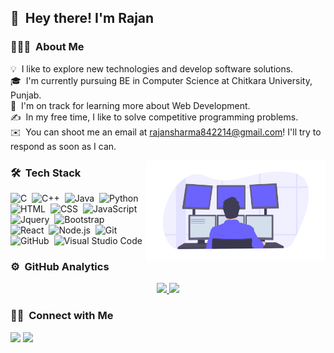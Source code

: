## 👋 &nbsp;Hey there! I'm Rajan
### 👨🏻‍💻 &nbsp;About Me
💡 &nbsp;I like to explore new technologies and develop software solutions.\
🎓 &nbsp;I'm currently pursuing BE in Computer Science at Chitkara University, Punjab.\
🌱 &nbsp;I'm on track for learning more about Web Development.\
✍️ &nbsp;In my free time, I like to solve competitive programming problems.\
✉️ &nbsp;You can shoot me an email at rajansharma842214@gmail.com! I'll try to respond as soon as I can.

<img height="160em" align="right" src="https://github.com/Rajan-226/Rajan-226/blob/main/Programmer.png">

### 🛠 &nbsp;Tech Stack

![C](https://img.shields.io/badge/-C-333333?style=flat&logo=C&logoColor=#A8B9CC)
&nbsp;![C++](https://img.shields.io/badge/-C++-333333?style=flat&logo=C%2B%2B&logoColor=00599C)&nbsp;
![Java](https://img.shields.io/badge/-Java-333333?style=flat&logo=Java&logoColor=FFA518)&nbsp;
![Python](https://img.shields.io/badge/-Python-333333?style=flat&logo=python&logoColor=#3776AB)\
![HTML](https://img.shields.io/badge/-HTML-333333?style=flat&logo=HTML5)&nbsp;
![CSS](https://img.shields.io/badge/-CSS-333333?style=flat&logo=CSS3&logoColor=1572B6)&nbsp;
![JavaScript](https://img.shields.io/badge/-JavaScript-333333?style=flat&logo=javascript)&nbsp;
![Jquery](https://img.shields.io/badge/-Jquery-333333?style=flat&logo=Jquery&logoColor=0769ad)&nbsp;
![Bootstrap](https://img.shields.io/badge/-Bootstrap-333333?style=flat&logo=bootstrap&logoColor=563D7C)\
![React](https://img.shields.io/badge/-React-333333?style=flat&logo=React&logoColor=light-blue)&nbsp;
![Node.js](https://img.shields.io/badge/-Node.js-333333?style=flat&logo=node.js)&nbsp;
![Git](https://img.shields.io/badge/-Git-333333?style=flat&logo=git)&nbsp;
![GitHub](https://img.shields.io/badge/-GitHub-333333?style=flat&logo=github)&nbsp;
![Visual Studio Code](https://img.shields.io/badge/-Visual%20Studio%20Code-333333?style=flat&logo=visual-studio-code&logoColor=007ACC)&nbsp;

### ⚙️ &nbsp;GitHub Analytics

<p align="center">
<a href="https://github.com/Rajan-226">
  <img height="160em" src="https://github-readme-stats-eight-theta.vercel.app/api?username=Rajan-226&show_icons=true&theme=vue-dark&include_all_commits=true&count_private=true" />
<img height="160em" src="https://github-readme-stats-eight-theta.vercel.app/api/top-langs/?username=Rajan-226&layout=compact&exclude_lang=java+r&theme=vue-dark" />
</a>
</p>

### 🤝🏻 &nbsp;Connect with Me

<p>
<a href="https://www.linkedin.com/in/rajan226/"><img src="https://img.shields.io/badge/-Rajan%20Sharma-0077B5?style=flat-square&logo=Linkedin&logoColor=white"/></a>
<a href="mailto:rajansharma842214@gmail.com"><img src="https://img.shields.io/badge/-rajansharma842214@gmail.com-D14836?style=flat-square&logo=Gmail&logoColor=white"/></a>
</p>
